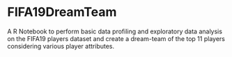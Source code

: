 # FIFA19DreamTeam
A R Notebook to perform basic data profiling and exploratory data analysis on the FIFA19 players dataset and create a dream-team of the top 11 players considering various player attributes. 
